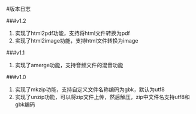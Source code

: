 #版本日志

###v1.2
1. 实现了html2pdf功能，支持将html文件转换为pdf
2. 实现了html2image功能，支持html文件转换为image

###v1.1
1. 实现了amerge功能，支持音频文件的混音功能

###v1.0
1. 实现了mkzip功能，支持自定义文件名称编码为gbk，默认为utf8
2. 实现了unzip功能，可以将zip文件上传，然后解压，zip中文件名支持utf8和gbk编码